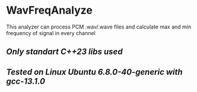 # WavFreqAnalyze
This analyzer can process PCM .wav/.wave files and calculate max and min frequency of signal in every channel

## _Only standart C++23 libs used_
## _Tested on Linux Ubuntu 6.8.0-40-generic with gcc-13.1.0_
